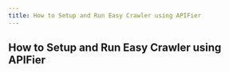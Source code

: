 ```yaml
---
title: How to Setup and Run Easy Crawler using APIFier
---
```


## How to Setup and Run Easy Crawler using APIFier
